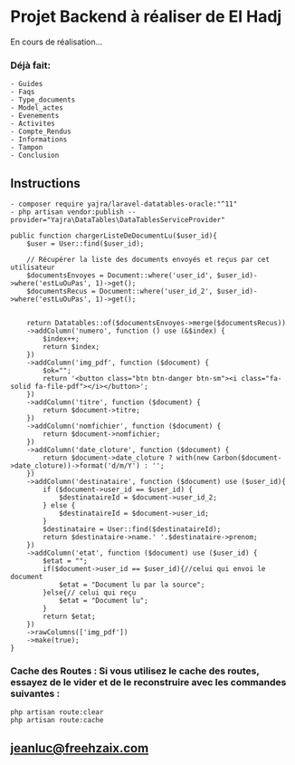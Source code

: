 # Projet Backend à réaliser de El Hadj

En cours de réalisation...

### Déjà fait:
    - Guides
    - Faqs
    - Type_documents
    - Model_actes
    - Evenements
    - Activites
    - Compte_Rendus
    - Informations
    - Tampon
    - Conclusion

## Instructions
    - composer require yajra/laravel-datatables-oracle:"^11"
    - php artisan vendor:publish --provider="Yajra\DataTables\DataTablesServiceProvider"

<!-- DataTables -->
<link href="https://cdn.jsdelivr.net/npm/bootstrap@5.2.3/dist/css/bootstrap.min.css" rel="stylesheet" integrity="sha384-rbsA2VBKQhggwzxH7pPCaAqO46MgnOM80zW1RWuH61DGLwZJEdK2Kadq2F9CUG65" crossorigin="anonymous">
<script src="https://cdn.jsdelivr.net/npm/bootstrap@5.2.3/dist/js/bootstrap.bundle.min.js" integrity="sha384-kenU1KFdBIe4zVF0s0G1M5b4hcpxyD9F7jL+jjXkk+Q2h455rYXK/7HAuoJl+0I4" crossorigin="anonymous"></script>
<script src="https://code.jquery.com/jquery-3.6.1.min.js"></script>
<link  href="https://cdn.datatables.net/1.10.21/css/jquery.dataTables.min.css" rel="stylesheet">
<script src="https://cdn.datatables.net/1.10.21/js/jquery.dataTables.min.js"></script>



    public function chargerListeDeDocumentLu($user_id){
        $user = User::find($user_id);
        
        // Récupérer la liste des documents envoyés et reçus par cet utilisateur
        $documentsEnvoyes = Document::where('user_id', $user_id)->where('estLuOuPas', 1)->get();
        $documentsRecus = Document::where('user_id_2', $user_id)->where('estLuOuPas', 1)->get();

        
        return Datatables::of($documentsEnvoyes->merge($documentsRecus))
        ->addColumn('numero', function () use (&$index) {
            $index++;
            return $index;
        })
        ->addColumn('img_pdf', function ($document) {
            $ok="";
            return '<button class="btn btn-danger btn-sm"><i class="fa-solid fa-file-pdf"></i></button>';
        })
        ->addColumn('titre', function ($document) {
            return $document->titre;
        })
        ->addColumn('nomfichier', function ($document) {
            return $document->nomfichier;
        })
        ->addColumn('date_cloture', function ($document) {
            return $document->date_cloture ? with(new Carbon($document->date_cloture))->format('d/m/Y') : '';
        })
        ->addColumn('destinataire', function ($document) use ($user_id){
            if ($document->user_id == $user_id) {
                $destinataireId = $document->user_id_2;
            } else {
                $destinataireId = $document->user_id;
            }
            $destinataire = User::find($destinataireId);
            return $destinataire->name.' '.$destinataire->prenom;
        })
        ->addColumn('etat', function ($document) use ($user_id) { 
            $etat = "";
            if($document->user_id == $user_id){//celui qui envoi le document
                $etat = "Document lu par la source";
            }else{// celui qui reçu
                $etat = "Document lu";
            }
            return $etat;
        })
        ->rawColumns(['img_pdf'])
        ->make(true);
    }

### Cache des Routes : Si vous utilisez le cache des routes, essayez de le vider et de le reconstruire avec les commandes suivantes :

    php artisan route:clear
    php artisan route:cache

## jeanluc@freehzaix.com